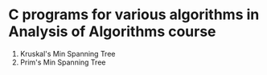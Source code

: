 # C programs for various algorithms in Analysis of Algorithms course

1. Kruskal's Min Spanning Tree
2. Prim's Min Spanning Tree
